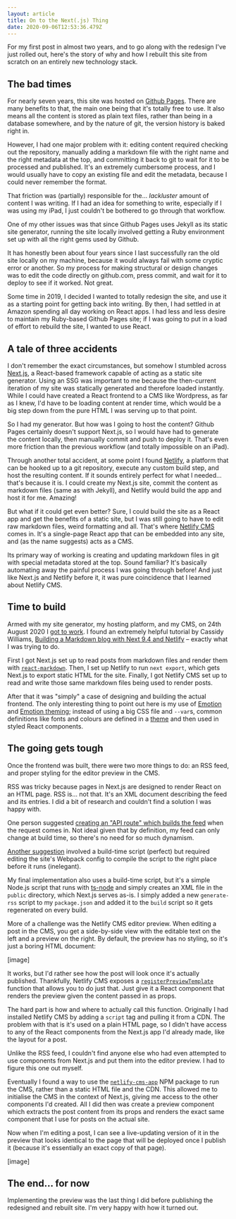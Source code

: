 ```yaml
---
layout: article
title: On to the Next(.js) Thing
date: 2020-09-06T12:53:36.479Z
---
```

For my first post in almost two years, and to go along with the redesign I've just rolled out, here's the story of why and how I rebuilt this site from scratch on an entirely new technology stack. <!-- more -->

## The bad times

For nearly seven years, this site was hosted on [Github Pages](https://pages.github.com/). There are many benefits to that, the main one being that it's totally free to use. It also means all the content is stored as plain text files, rather than being in a database somewhere, and by the nature of git, the version history is baked right in.

However, I had one major problem with it: editing content required checking out the repository, manually adding a markdown file with the right name and the right metadata at the top, and committing it back to git to wait for it to be processed and published. It's an extremely cumbersome process, and I would usually have to copy an existing file and edit the metadata, because I could never remember the format.

That friction was (partially) responsible for the... *lackluster* amount of content I was writing. If I had an idea for something to write, especially if I was using my iPad, I just couldn't be bothered to go through that workflow.

One of my other issues was that since Github Pages uses Jekyll as its static site generator, running the site locally involved getting a Ruby environment set up with all the right gems used by Github.

It has honestly been about four years since I last successfully ran the old site locally on my machine, because it would always fail with some cryptic error or another. So my process for making structural or design changes was to edit the code directly on github.com, press commit, and wait for it to deploy to see if it worked. Not great.

Some time in 2019, I decided I wanted to totally redesign the site, and use it as a starting point for getting back into writing. By then, I had settled in at Amazon spending all day working on React apps. I had less and less desire to maintain my Ruby-based Github Pages site; if I was going to put in a load of effort to rebuild the site, I wanted to use React.

## A tale of three accidents

I don't remember the exact circumstances, but somehow I stumbled across [Next.js](https://nextjs.org), a React-based framework capable of acting as a static site generator. Using an SSG was important to me because the then-current iteration of my site was statically generated and therefore loaded instantly. While I could have created a React frontend to a CMS like Wordpress, as far as I knew, I'd have to be loading content at render time, which would be a big step down from the pure HTML I was serving up to that point.

So I had my generator. But how was I going to host the content? Github Pages certainly doesn't support Next.js, so I would have had to generate the content locally, then manually commit and push to deploy it. That's even more friction than the previous workflow (and totally impossible on an iPad).

Through another total accident, at some point I found [Netlify](https://netlify.com), a platform that can be hooked up to a git repository, execute any custom build step, and host the resulting content. If it sounds entirely perfect for what I needed... that's because it is. I could create my Next.js site, commit the content as markdown files (same as with Jekyll), and Netlify would build the app and host it for me. Amazing!

But what if it could get even better? Sure, I could build the site as a React app and get the benefits of a static site, but I was still going to have to edit raw markdown files, weird formatting and all. That's where [Netlify CMS](https://www.netlifycms.org/) comes in. It's a single-page React app that can be embedded into any site, and (as the name suggests) acts as a CMS.

Its primary way of working is creating and updating markdown files in git with special metadata stored at the top. Sound familiar? It's basically automating away the painful process I was going through before! And just like Next.js and Netlify before it, it was pure coincidence that I learned about Netlify CMS.

## Time to build

Armed with my site generator, my hosting platform, and my CMS, on 24th August 2020 I [got to work](https://github.com/olivvysaur/livasch.com/commit/f2139eb5307b5f8c888fe2df67fbc1ad85118269). I found an extremely helpful tutorial by Cassidy Williams, [Building a Markdown blog with Next 9.4 and Netlify](https://www.netlify.com/blog/2020/05/04/building-a-markdown-blog-with-next-9.4-and-netlify/) – exactly what I was trying to do.

First I got Next.js set up to read posts from markdown files and render them with [`react-markdown`](https://www.npmjs.com/package/react-markdown). Then, I set up Netlify to run `next export`, which gets Next.js to export static HTML for the site. Finally, I got Netlify CMS set up to read and write those same markdown files being used to render posts.

After that it was "simply" a case of designing and building the actual frontend. The only interesting thing to point out here is my use of [Emotion](https://emotion.sh) and [Emotion theming](https://emotion.sh/docs/theming); instead of using a big CSS file and `--var`s, common definitions like fonts and colours are defined in a [theme](https://github.com/olivvysaur/livasch.com/blob/main/theme.json) and then used in styled React components.

## The going gets tough

Once the frontend was built, there were two more things to do: an RSS feed, and proper styling for the editor preview in the CMS.

RSS was tricky because pages in Next.js are designed to render React on an HTML page. RSS is... not that. It's an XML document describing the feed and its entries. I did a bit of research and couldn't find a solution I was happy with.

One person suggested [creating an "API route" which builds the feed](https://ironeko.com/posts/how-to-add-an-rss-feed-to-your-next-js-site) when the request comes in. Not ideal given that by definition, my feed can only change at build time, so there's no need for so much dynamism.

[Another suggestion](https://logana.dev/blog/rss-feeds-in-a-nextjs-site) involved a build-time script (perfect) but required editing the site's Webpack config to compile the script to the right place before it runs (inelegant). 

My final implementation also uses a build-time script, but it's a simple Node.js script that runs with [ts-node](https://www.npmjs.com/package/ts-node) and simply creates an XML file in the `public` directory, which Next.js serves as-is. I simply added a new `generate-rss` script to my `package.json` and added it to the `build` script so it gets regenerated on every build.

More of a challenge was the Netlify CMS editor preview. When editing a post in the CMS, you get a side-by-side view with the editable text on the left and a preview on the right. By default, the preview has no styling, so it's just a boring HTML document:

\[image]

It works, but I'd rather see how the post will look once it's actually published. Thankfully, Netlify CMS exposes a [`registerPreviewTemplate`](https://www.netlifycms.org/docs/customization/#registerpreviewtemplate) function that allows you to do just that. Just give it a React component that renders the preview given the content passed in as props.

The hard part is how and where to actually call this function. Originally I had installed Netlify CMS by adding a `script` tag and pulling it from a CDN. The problem with that is it's used on a plain HTML page, so I didn't have access to any of the React components from the Next.js app I'd already made, like the layout for a post.

Unlike the RSS feed, I couldn't find anyone else who had even attempted to use components from Next.js and put them into the editor preview. I had to figure this one out myself.

Eventually I found a way to use the [`netlify-cms-app`](https://www.npmjs.com/package/netlify-cms-app) NPM package to run the CMS, rather than a static HTML file and the CDN. This allowed me to initialise the CMS in the context of Next.js, giving me access to the other components I'd created. All I did then was create a preview component which extracts the post content from its props and renders the exact same component that I use for posts on the actual site.

Now when I'm editing a post, I can see a live-updating version of it in the preview that looks identical to the page that will be deployed once I publish it (because it's essentially an exact copy of that page).

\[image]

## The end... for now

Implementing the preview was the last thing I did before publishing the redesigned and rebuilt site. I'm very happy with how it turned out. 